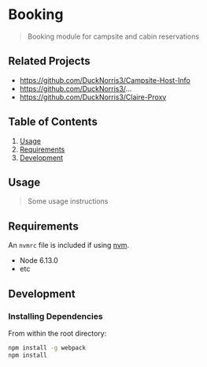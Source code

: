 # Booking

> Booking module for campsite and cabin reservations

## Related Projects

 - https://github.com/DuckNorris3/Campsite-Host-Info
 - https://github.com/DuckNorris3/...
 - https://github.com/DuckNorris3/Claire-Proxy

## Table of Contents

1. [Usage](#Usage)
1. [Requirements](#requirements)
1. [Development](#development)

## Usage

> Some usage instructions

## Requirements

An `nvmrc` file is included if using [nvm](https://github.com/creationix/nvm).

- Node 6.13.0
- etc

## Development

### Installing Dependencies

From within the root directory:

```sh
npm install -g webpack
npm install
```
